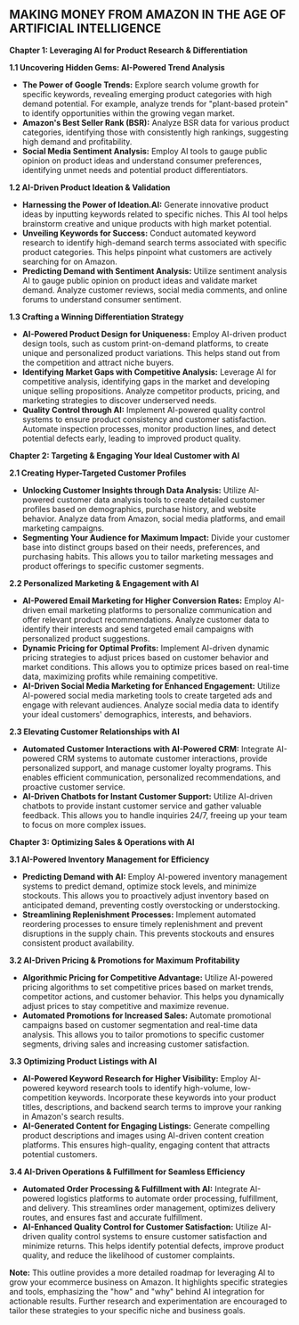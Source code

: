 ## MAKING MONEY FROM AMAZON IN THE AGE OF ARTIFICIAL INTELLIGENCE

**Chapter 1: Leveraging AI for Product Research & Differentiation**

**1.1 Uncovering Hidden Gems: AI-Powered Trend Analysis**

* **The Power of Google Trends:**  Explore search volume growth for specific keywords, revealing emerging product categories with high demand potential. For example, analyze trends for "plant-based protein" to identify opportunities within the growing vegan market.
* **Amazon's Best Seller Rank (BSR):** Analyze BSR data for various product categories, identifying those with consistently high rankings, suggesting high demand and profitability. 
* **Social Media Sentiment Analysis:** Employ AI tools to gauge public opinion on product ideas and understand consumer preferences, identifying unmet needs and potential product differentiators.

**1.2 AI-Driven Product Ideation & Validation**

* **Harnessing the Power of Ideation.AI:** Generate innovative product ideas by inputting keywords related to specific niches. This AI tool helps brainstorm creative and unique products with high market potential.
* **Unveiling Keywords for Success:**  Conduct automated keyword research to identify high-demand search terms associated with specific product categories. This helps pinpoint what customers are actively searching for on Amazon.
* **Predicting Demand with Sentiment Analysis:** Utilize sentiment analysis AI to gauge public opinion on product ideas and validate market demand. Analyze customer reviews, social media comments, and online forums to understand consumer sentiment.

**1.3 Crafting a Winning Differentiation Strategy**

* **AI-Powered Product Design for Uniqueness:** Employ AI-driven product design tools, such as custom print-on-demand platforms, to create unique and personalized product variations. This helps stand out from the competition and attract niche buyers.
* **Identifying Market Gaps with Competitive Analysis:**  Leverage AI for competitive analysis, identifying gaps in the market and developing unique selling propositions. Analyze competitor products, pricing, and marketing strategies to discover underserved needs.
* **Quality Control through AI:** Implement AI-powered quality control systems to ensure product consistency and customer satisfaction. Automate inspection processes, monitor production lines, and detect potential defects early, leading to improved product quality.

**Chapter 2: Targeting & Engaging Your Ideal Customer with AI**

**2.1  Creating Hyper-Targeted Customer Profiles**

* **Unlocking Customer Insights through Data Analysis:** Utilize AI-powered customer data analysis tools to create detailed customer profiles based on demographics, purchase history, and website behavior. Analyze data from Amazon, social media platforms, and email marketing campaigns.
* **Segmenting Your Audience for Maximum Impact:**  Divide your customer base into distinct groups based on their needs, preferences, and purchasing habits. This allows you to tailor marketing messages and product offerings to specific customer segments.

**2.2  Personalized Marketing & Engagement with AI**

* **AI-Powered Email Marketing for Higher Conversion Rates:** Employ AI-driven email marketing platforms to personalize communication and offer relevant product recommendations. Analyze customer data to identify their interests and send targeted email campaigns with personalized product suggestions.
* **Dynamic Pricing for Optimal Profits:** Implement AI-driven dynamic pricing strategies to adjust prices based on customer behavior and market conditions. This allows you to optimize prices based on real-time data, maximizing profits while remaining competitive.
* **AI-Driven Social Media Marketing for Enhanced Engagement:**  Utilize AI-powered social media marketing tools to create targeted ads and engage with relevant audiences. Analyze social media data to identify your ideal customers' demographics, interests, and behaviors. 

**2.3  Elevating Customer Relationships with AI**

* **Automated Customer Interactions with AI-Powered CRM:** Integrate AI-powered CRM systems to automate customer interactions, provide personalized support, and manage customer loyalty programs.  This enables efficient communication, personalized recommendations, and proactive customer service. 
* **AI-Driven Chatbots for Instant Customer Support:**  Utilize AI-driven chatbots to provide instant customer service and gather valuable feedback. This allows you to handle inquiries 24/7, freeing up your team to focus on more complex issues.

**Chapter 3: Optimizing Sales & Operations with AI**

**3.1  AI-Powered Inventory Management for Efficiency**

* **Predicting Demand with AI:** Employ AI-powered inventory management systems to predict demand, optimize stock levels, and minimize stockouts. This allows you to proactively adjust inventory based on anticipated demand, preventing costly overstocking or understocking.
* **Streamlining Replenishment Processes:**  Implement automated reordering processes to ensure timely replenishment and prevent disruptions in the supply chain. This prevents stockouts and ensures consistent product availability.

**3.2  AI-Driven Pricing & Promotions for Maximum Profitability**

* **Algorithmic Pricing for Competitive Advantage:** Utilize AI-powered pricing algorithms to set competitive prices based on market trends, competitor actions, and customer behavior. This helps you dynamically adjust prices to stay competitive and maximize revenue.
* **Automated Promotions for Increased Sales:** Automate promotional campaigns based on customer segmentation and real-time data analysis. This allows you to tailor promotions to specific customer segments, driving sales and increasing customer satisfaction.

**3.3  Optimizing Product Listings with AI**

* **AI-Powered Keyword Research for Higher Visibility:** Employ AI-powered keyword research tools to identify high-volume, low-competition keywords. Incorporate these keywords into your product titles, descriptions, and backend search terms to improve your ranking in Amazon's search results. 
* **AI-Generated Content for Engaging Listings:**  Generate compelling product descriptions and images using AI-driven content creation platforms. This ensures high-quality, engaging content that attracts potential customers.

**3.4  AI-Driven Operations & Fulfillment for Seamless Efficiency**

* **Automated Order Processing & Fulfillment with AI:** Integrate AI-powered logistics platforms to automate order processing, fulfillment, and delivery. This streamlines order management, optimizes delivery routes, and ensures fast and accurate fulfillment.
* **AI-Enhanced Quality Control for Customer Satisfaction:**  Utilize AI-driven quality control systems to ensure customer satisfaction and minimize returns. This helps identify potential defects, improve product quality, and reduce the likelihood of customer complaints. 

**Note:** This outline provides a more detailed roadmap for leveraging AI to grow your ecommerce business on Amazon. It highlights specific strategies and tools, emphasizing the "how" and "why" behind AI integration for actionable results.  Further research and experimentation are encouraged to tailor these strategies to your specific niche and business goals. 
